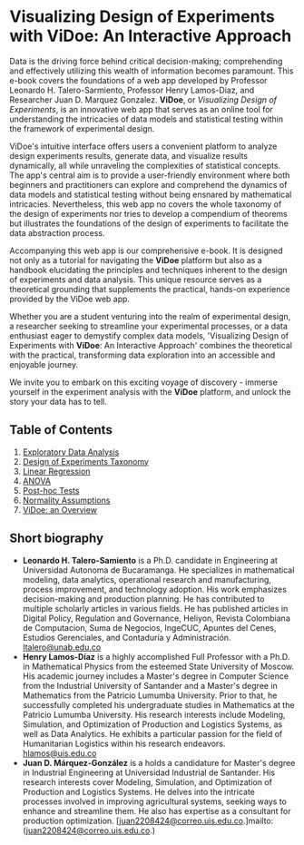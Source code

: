 # Visualizing Design of Experiments with ViDoe: An Interactive Approach

Data is the driving force behind critical decision-making; comprehending and effectively utilizing this wealth of information becomes paramount. This e-book covers the foundations of a web app developed by Professor Leonardo H. Talero-Sarmiento, Professor Henry Lamos-Diaz, and Researcher Juan D. Marquez Gonzalez. **ViDoe**, or *Visualizing Design of Experiments*, is an innovative web app that serves as an online tool for understanding the intricacies of data models and statistical testing within the framework of experimental design.

ViDoe's intuitive interface offers users a convenient platform to analyze design experiments results, generate data, and visualize results dynamically, all while unraveling the complexities of statistical concepts. The app's central aim is to provide a user-friendly environment where both beginners and practitioners can explore and comprehend the dynamics of data models and statistical testing without being ensnared by mathematical intricacies. Nevertheless, this web app no covers the whole taxonomy of the design of experiments nor tries to develop a compendium of theorems but illustrates the foundations of the design of experiments to facilitate the data abstraction process.

Accompanying this web app is our comprehensive e-book. It is designed not only as a tutorial for navigating the **ViDoe** platform but also as a handbook elucidating the principles and techniques inherent to the design of experiments and data analysis. This unique resource serves as a theoretical grounding that supplements the practical, hands-on experience provided by the ViDoe web app.

Whether you are a student venturing into the realm of experimental design, a researcher seeking to streamline your experimental processes, or a data enthusiast eager to demystify complex data models, 'Visualizing Design of Experiments with **ViDoe**: An Interactive Approach' combines the theoretical with the practical, transforming data exploration into an accessible and enjoyable journey.

We invite you to embark on this exciting voyage of discovery - immerse yourself in the experiment analysis with the **ViDoe** platform, and unlock the story your data has to tell.

## Table of Contents

1. [Exploratory Data Analysis](#eda)
2. [Design of Experiments Taxonomy](#doet)
3. [Linear Regression](#lr)
4. [ANOVA](#anova)
5. [Post-hoc Tests](#pht)
6. [Normality Assumptions](#na)
7. [ViDoe: an Overview](#ViD)

## Short biography
* **Leonardo H. Talero-Samiento** is a Ph.D. candidate in Engineering at Universidad Autonoma de Bucaramanga. He specializes in mathematical modeling, data analytics, operational research and manufacturing, process improvement, and technology adoption. His work emphasizes decision-making and production planning. He has contributed to multiple scholarly articles in various fields. He has published articles in Digital Policy, Regulation and Governance, Heliyon, Revista Colombiana de Computacion, Suma de Negocios, IngeCUC, Apuntes del Cenes, Estudios Gerenciales, and Contaduría y Administración. [ltalero@unab.edu.co](mailto:ltalero@unab.edu.co)
* **Henry Lamos-Díaz** is a highly accomplished Full Professor with a Ph.D. in Mathematical Physics from the esteemed State University of Moscow. His academic journey includes a Master's degree in Computer Science from the Industrial University of Santander and a Master's degree in Mathematics from the Patricio Lumumba University. Prior to that, he successfully completed his undergraduate studies in Mathematics at the Patricio Lumumba University. His research interests include  Modeling, Simulation, and Optimization of Production and Logistics Systems, as well as Data Analytics. He exhibits a particular passion for the field of Humanitarian Logistics within his research endeavors. [hlamos@uis.edu.co](mailto:hlamos@uis.edu.co)
* **Juan D. Márquez-González** is a holds a candidature for Master's degree in Industrial Engineering at Universidad Industrial de Santander.  His research interests cover Modeling, Simulation, and Optimization of Production and Logistics Systems. He delves into the intricate processes involved in improving agricultural systems, seeking ways to enhance and streamline them. He also has expertise as a consultant for production optimization. [juan2208424@correo.uis.edu.co.]mailto:(juan2208424@correo.uis.edu.co.)
